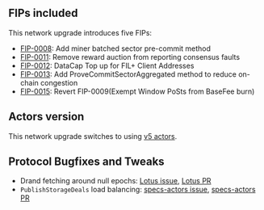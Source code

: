 ## FIPs included

This network upgrade introduces five FIPs:

- [FIP-0008](https://github.com/filecoin-project/FIPs/blob/master/FIPS/fip-0008.md): Add miner batched sector pre-commit method
- [FIP-0011](https://github.com/filecoin-project/FIPs/blob/master/FIPS/fip-0011.md): Remove reward auction from reporting consensus faults
- [FIP-0012](https://github.com/filecoin-project/FIPs/blob/master/FIPS/fip-0012.md): DataCap Top up for FIL+ Client Addresses
- [FIP-0013](https://github.com/filecoin-project/FIPs/blob/master/FIPS/fip-0013.md): Add ProveCommitSectorAggregated method to reduce on-chain congestion
- [FIP-0015](https://github.com/filecoin-project/FIPs/blob/master/FIPS/fip-0015.md): Revert FIP-0009(Exempt Window PoSts from BaseFee burn)

## Actors version

This network upgrade switches to using [v5 actors](https://github.com/filecoin-project/specs-actors/releases/tag/v5.0.0).

## Protocol Bugfixes and Tweaks

- Drand fetching around null epochs: [Lotus issue](https://github.com/filecoin-project/lotus/issues/3613), [Lotus PR](https://github.com/filecoin-project/lotus/pull/6240)
- `PublishStorageDeals` load balancing: [specs-actors issue](https://github.com/filecoin-project/specs-actors/issues/1435), [specs-actors PR](https://github.com/filecoin-project/specs-actors/pull/1445)